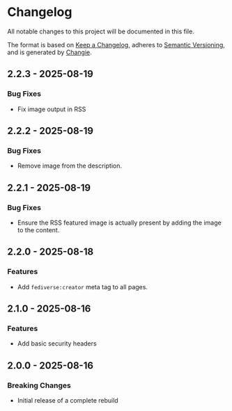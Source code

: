 # Changelog
All notable changes to this project will be documented in this file.

The format is based on [Keep a Changelog](https://keepachangelog.com/en/1.0.0/),
adheres to [Semantic Versioning](https://semver.org/spec/v2.0.0.html),
and is generated by [Changie](https://github.com/miniscruff/changie).


## 2.2.3 - 2025-08-19

### Bug Fixes

* Fix image output in RSS

## 2.2.2 - 2025-08-19

### Bug Fixes

* Remove image from the description.

## 2.2.1 - 2025-08-19

### Bug Fixes

* Ensure the RSS featured image is actually present by adding the image to the content.

## 2.2.0 - 2025-08-18

### Features

* Add `fediverse:creator` meta tag to all pages.

## 2.1.0 - 2025-08-16

### Features

* Add basic security headers

## 2.0.0 - 2025-08-16

### Breaking Changes

* Initial release of a complete rebuild
